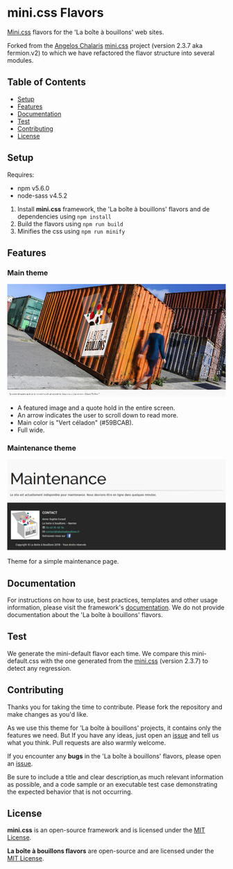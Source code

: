 # mini.css Flavors

[Mini.css](https://github.com/Chalarangelo/mini.css) flavors for the 'La boîte à bouillons' web sites.

Forked from the [Angelos Chalaris](https://github.com/Chalarangelo) [mini.css](https://github.com/Chalarangelo/mini.css) project (version 2.3.7 aka fermion.v2) to which we have refactored the flavor structure into several modules.

## Table of Contents

- [Setup](#setup)
- [Features](#features)
- [Documentation](#documentation)
- [Test](#test)
- [Contributing](#contributing)
- [License](#license)

## Setup

Requires:

- npm v5.6.0
- node-sass v4.5.2

1. Install **mini.css** framework, the 'La boîte à bouillons' flavors and de dependencies using `npm install`
2. Build the flavors using `npm run build`
3. Minifies the css using `npm run minify`

## Features

### Main theme

![Main](/docs/main.jpg)

- A featured image and a quote hold in the entire screen.
- An arrow indicates the user to scroll down to read more.
- Main color is "Vert céladon" (#59BCAB).
- Full wide.

### Maintenance theme

![Maintenance](/docs/maintenance.jpg)

Theme for a simple maintenance page.

## Documentation

For instructions on how to use, best practices, templates and other usage information, please visit the framework's [documentation](https://minicss.org/docs). We do not provide documentation about the 'La boîte à bouillons' flavors.

## Test

We generate the mini-default flavor each time. We compare this mini-default.css with the one generated from the [mini.css](https://github.com/Chalarangelo/mini.css) (version 2.3.7) to detect any regression.

## Contributing

Thanks you for taking the time to contribute. Please fork the repository and make changes as you'd like.

As we use this theme for 'La boîte à bouillons' projects, it contains only the features we need. But If you have any ideas, just open an [issue](https://github.com/laboiteabouillons/mini.css/issues) and tell us what you think. Pull requests are also warmly welcome.

If you encounter any **bugs** in the 'La boîte à bouillons' flavors, please open an [issue](https://github.com/laboiteabouillons/mini.css/issues).

Be sure to include a title and clear description,as much relevant information as possible, and a code sample or an executable test case demonstrating the expected behavior that is not occurring.

## License

**mini.css** is an open-source framework and is licensed under the [MIT License](https://github.com/Chalarangelo/mini.css/blob/master/LICENSE).

**La boîte à bouillons flavors** are open-source and are licensed under the [MIT License](https://github.com/laboiteabouillons/mini.css/blob/master/LICENSE).
